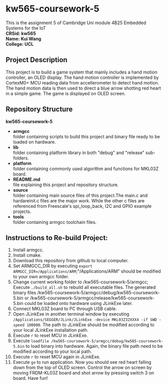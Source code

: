 # kw565-coursework-5
This is the assignment 5 of Cambridge Uni module 4B25 Embedded Systems for the IoT <br />
**CRSid: kw565 <br />
Name: Kui Wang <br />
College: UCL <br />**

## Project Description
This project is to build a game system that mainly includes a hand motion controller, an OLED display. The hand motion controller is implemented by CortexM0+ MCU reading data from accellerometer to detect hand motion. The hand motion data is then used to direct a blue arrow shotting red heart in a simple game. The game is displayed on OLED screen.

## Repository Structure
**kw565-coursework-5**
- **armgcc<br />** 
    folder containing scripts to build this project and binary file ready to be loaded on hardware.<br />
- **lib<br />** 
    folder containing platform library in both "debug" and "release" sub-folders.<br />
- **platform<br />** 
    folder containing commonly used algorithm and functions for MKL03Z board.<br />
- **README.md<br />** 
    file explaining this project and repository structure.<br />
- **source<br />** 
    folder containing main source files of this project.The main.c and hardareinit.c files are the major work. While the other c files are referenced from Freescale's spi_loop_back, I2C and GPIO example projects. <br />
- **tools<br />** 
    folder containing armgcc toolchain files.<br />

## Instructions to Re-build Project:
1. Install armgcc. <br />
2. Install cmake. <br />
3. Download this repository from github to local computer. <br />
4. Set ARMGCC_DIR by executing ```export ARMGCC_DIR=/Applications/ARM```;"/Applications/ARM" should be modified to your own armgcc folder. <br />
5. Change current working folder to /kw565-coursework-5/armgcc; Execute ```./build_all.sh``` to rebuild all executable files. The generated binary files /kw565-coursework-5/armgcc/debug/kw565-coursework-5.bin or /kw565-coursework-5/armgcc/release/kw565-coursework-5.bin could be loaded onto hardware using JLinkExe later.
6. Connect MKL03Z board to PC through USB cable. <br />
7. Open JLinkExe in another terminal window by executing ```/Applications/SEGGER/JLink/JLinkExe -device MKL03Z32XXX4 -if SWD -speed 100000```. The path to JLinkExe should be modified according to your local JLinkExe installation path. <br />
8. Execute ```r``` to reset MCU in JLinkExe. <br />
9. Execute ```loadfile /kw565-coursework-5/armgcc/debug/kw565-coursework-5.bin``` to load binary into hardware. Again, the binary file path need to be modified according to your local path. <br />
10. Execute ```r``` to reset MCU again in JLinkExe. <br />
11. Execute ```go``` to run application. Now you should see red heart falling down from the top of OLED screen. Control the arrow on screen by moving FRDM-KL03Z board and shot arrow by pressing switch 3 on board. Have fun!
